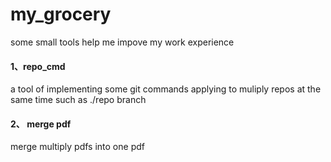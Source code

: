 # my_grocery

some small tools help me impove my work experience

#### 1、repo_cmd

a tool of implementing some git commands applying to muliply repos at the same time
such as ./repo branch  
#### 2、 merge pdf
merge multiply pdfs into one pdf